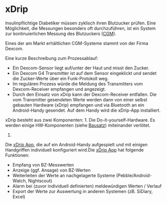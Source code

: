 # xDrip

Insulinpflichtige Diabetiker müssen zyklisch ihren Blutzucker prüfen. Eine Möglichkeit, die Messungen besonders oft durchzuführen, ist ein System zur kontinuierlichen Messung des Blutzuckers ([CGM](../GLOSSARY.html#cgm)).

Eines der am Markt erhältlichen CGM-Systeme stammt von der Firma Dexcom.


Eine kurze Beschreibung zum Prozessablauf:


* Ein Dexcom-Sensor liegt auf/unter der Haut und misst den Zucker.
* Ein Dexcom G4 Transmitter ist auf dem Sensor eingeklickt und sendet die Zucker-Werte über ein Funk-Protokoll weg. 
* Im regulären Prozess würde die Meldung des Transmitters vom Dexcom-Receiver empfangen und angezeigt. 
* Durch den Einsatz von xDrip kann der Dexcom-Receiver entfallen. Die vom Transmitter gesendeten Werte werden dann von einer selbst gebauten Hardware (xDrip) empfangen und via Bluetooth an ein Android-Handy gesendet.  Auf dem Handy wird die xDrip-App installiert.

xDrip besteht aus zwei Komponenten: 
1. 
Die Do-it-yourself-Hardware. Es werden einige HW-Komponenten (siehe [Bausatz](../bausatz.md)) miteinander verlötet.

1. 
Die [xDrip App](../xdrip_app.md), die auf ein Android-Handy aufgespielt und mit einigen Handgriffen individuell konfiguriert wird.Die [xDrip App](../xdrip_app.md) hat folgende Funktionen:   
 
 * Empfang von BZ-Messwerten
 *	Anzeige (ggf. Ansage) von BZ-Werten 
 *	Weiterleiten der Werte an nachgelagerte Systeme (Pebble/Android-Watch, Nightscout)
 *	Alarm bei (zuvor individuell definierten) meldewürdigen Werten / Verlauf
 *	Export der Werte zur Auswertung in anderen Systemen (zB. SiDiary, Excel)